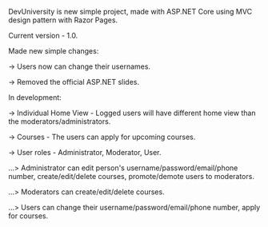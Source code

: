DevUniversity is new simple project, made with ASP.NET Core using MVC design pattern with Razor Pages.

Current version - 1.0.

Made new simple changes:

-> Users now can change their usernames.

-> Removed the official ASP.NET slides.

In development:

-> Individual Home View - Logged users will have different home view than the moderators/administrators.

-> Courses - The users can apply for upcoming courses.

-> User roles - Administrator, Moderator, User.

...> Administrator can edit person's username/password/email/phone number, create/edit/delete courses, promote/demote users to moderators.

...> Moderators can create/edit/delete courses.

...> Users can change their username/password/email/phone number, apply for courses.
